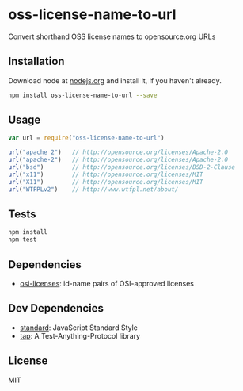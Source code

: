 # oss-license-name-to-url

Convert shorthand OSS license names to opensource.org URLs

## Installation

Download node at [nodejs.org](http://nodejs.org) and install it, if you haven't already.

```sh
npm install oss-license-name-to-url --save
```

## Usage

```js
var url = require("oss-license-name-to-url")

url("apache 2")   // http://opensource.org/licenses/Apache-2.0
url("apache-2")   // http://opensource.org/licenses/Apache-2.0
url("bsd")        // http://opensource.org/licenses/BSD-2-Clause
url("x11")        // http://opensource.org/licenses/MIT
url("X11")        // http://opensource.org/licenses/MIT
url("WTFPLv2")    // http://www.wtfpl.net/about/

```

## Tests

```sh
npm install
npm test
```

## Dependencies

- [osi-licenses](https://github.com/meryn/osi-licenses): id-name pairs of OSI-approved licenses

## Dev Dependencies

- [standard](https://github.com/feross/standard): JavaScript Standard Style
- [tap](https://github.com/isaacs/node-tap): A Test-Anything-Protocol library


## License

MIT
